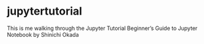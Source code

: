 # jupytertutorial
This is me walking through the Jupyter Tutorial Beginner’s Guide to Jupyter Notebook by Shinichi Okada
